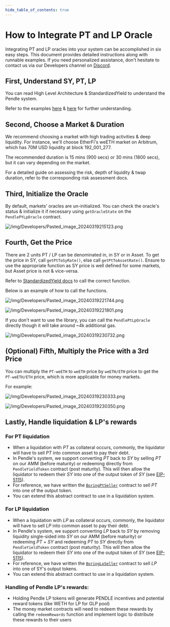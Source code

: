 ```yaml
---
hide_table_of_contents: true
---
```

# How to Integrate PT and LP Oracle

Integrating PT and LP oracles into your system can be accomplished in six easy steps. This document provides detailed instructions along with runnable examples. If you need personalized assistance, don't hesitate to contact us via our Developers channel on [Discord](https://pendle.finance/discord).

## First, Understand SY, PT, LP

You can read High Level Architecture & StandardizedYield to understand the Pendle system.

Refer to the examples [here](https://github.com/pendle-finance/pendle-examples/tree/main/test) & [here](https://github.com/pendle-finance/pendle-core-v2-public/tree/main/contracts/oracles) for further understanding.

## Second, Choose a Market & Duration

We recommend choosing a market with high trading activities & deep liquidity. For instance, we'll choose EtherFi's weETH market on Arbitrum, which has 70M USD liquidity at block 192_001_277.

The recommended duration is 15 mins (900 secs) or 30 mins (1800 secs), but it can vary depending on the market.

For a detailed guide on assessing the risk, depth of liquidity & twap duration, refer to the corresponding risk assessment docs.

## Third, Initialize the Oracle

By default, markets' oracles are un-initialized. You can check the oracle's status & initialize it if necessary using `getOracleState` on the `PendlePYLpOracle` contract.

![/img/Developers/Pasted_image_20240319215123.png](/img/Developers/Pasted_image_20240319215123.png)

## Fourth, Get the Price

There are 2 units PT / LP can be denominated in, in SY or in Asset. To get the price in SY, call `getPtToSyRate()`, else call `getPtToAssetRate()`. Ensure to use the appropriate function as SY price is well defined for some markets, but Asset price is not & vice-versa.

Refer to [StandardizedYield docs](../Contracts/StandardizedYield.md) to call the correct function.

Below is an example of how to call the functions.

![/img/Developers/Pasted_image_20240319221744.png](/img/Developers/Pasted_image_20240319221744.png)

![/img/Developers/Pasted_image_20240319221801.png](/img/Developers/Pasted_image_20240319221801.png)

If you don't want to use the library, you can call the `PendlePtLpOracle` directly though it will take around ~4k additional gas.

![/img/Developers/Pasted_image_20240319230732.png](/img/Developers/Pasted_image_20240319230732.png)
## (Optional) Fifth, Multiply the Price with a 3rd Price

You can multiply the `PT-weETH` to `weETH` price by `weETH/ETH` price to get the `PT-weETH/ETH` price, which is more applicable for money markets.

For example:

![/img/Developers/Pasted_image_20240319230333.png](/img/Developers/Pasted_image_20240319230333.png)

![/img/Developers/Pasted_image_20240319230350.png](/img/Developers/Pasted_image_20240319230350.png)

## Lastly, Handle liquidation & LP's rewards

### For PT liquidation
* When a liquidation with $PT$ as collateral occurs, commonly, the liquidator will have to sell $PT$ into common asset to pay their debt.
* In Pendle's system, we support converting $PT$ back to $SY$ by selling $PT$ on our AMM (before maturity) or redeeming directly from `PendleYieldToken` contract (post maturity). This will then allow the liquidator to redeem their $SY$ into one of the output token of $SY$ (see [EIP-5115](https://eips.ethereum.org/EIPS/eip-5115)).
* For reference, we have written the [`BoringPtSeller`](https://github.com/pendle-finance/pendle-core-v2-public/blob/main/contracts/oracles/samples/BoringPtSeller.sol) contract to sell $PT$ into one of the output token.
* You can extend this abstract contract to use in a liquidation system.

### For LP liquidation
* When a liquidation with $LP$ as collateral occurs, commonly, the liquidator will have to sell $LP$ into common asset to pay their debt.
* In Pendle's system, we support converting $LP$ back to $SY$ by removing liquidity single-sided into $SY$ on our AMM (before maturity) or redeeming $PT$ + $SY$ and redeeming $PT$ to $SY$ directly from `PendleYieldToken` contract (post maturity). This will then allow the liquidator to redeem their $SY$ into one of the output token of $SY$ (see [EIP-5115](https://eips.ethereum.org/EIPS/eip-5115)).
* For reference, we have written the [`BoringLpSeller`](https://github.com/pendle-finance/pendle-core-v2-public/blob/main/contracts/oracles/samples/BoringLpSeller.sol) contract to sell $LP$ into one of SY's output tokens.
* You can extend this abstract contract to use in a liquidation system.

### Handling of Pendle LP's rewards:
* Holding Pendle LP tokens will generate PENDLE incentives and potential reward tokens (like WETH for LP for GLP pool)
* The money market contracts will need to redeem these rewards by calling the `redeemRewards` function and implement logic to distribute these rewards to their users
